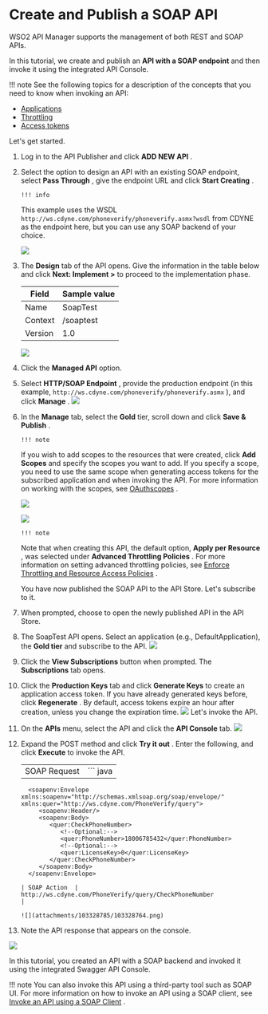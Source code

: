 # Create and Publish a SOAP API

WSO2 API Manager supports the management of both REST and SOAP APIs.

In this tutorial, we create and publish an **API with a SOAP endpoint** and then invoke it using the integrated API Console.

!!! note
See the following topics for a description of the concepts that you need to know when invoking an API:

-   [Applications](_Key_Concepts_)
-   [Throttling](_Key_Concepts_)
-   [Access tokens](_Key_Concepts_)


Let's get started.

1.  Log in to the API Publisher and click **ADD NEW API** .
2.  Select the option to design an API with an existing SOAP endpoint, select **Pass Through** , give the endpoint URL and click **Start Creating** .

        !!! info
    This example uses the WSDL `http://ws.cdyne.com/phoneverify/phoneverify.asmx?wsdl` from CDYNE as the endpoint here, but you can use any SOAP backend of your choice.


    ![](attachments/103328785/103328772.png)

3.  The **Design** tab of the API opens. Give the information in the table below and click **Next: Implement &gt;** to proceed to the implementation phase.

    | Field   | Sample value |
    |---------|--------------|
    | Name    | SoapTest     |
    | Context | /soaptest    |
    | Version | 1.0          |

    ![](attachments/103328785/103328771.png)

4.  Click the **Managed API** option.
5.  Select **HTTP/SOAP Endpoint** , provide the production endpoint (in this example, `http://ws.cdyne.com/phoneverify/phoneverify.asmx` ), and click **Manage** .
    ![](attachments/103328785/103328770.png)
6.  In the **Manage** tab, select the **Gold** tier, scroll down and click **Save & Publish** .

        !!! note
    If you wish to add scopes to the resources that were created, click **Add Scopes** and specify the scopes you want to add. If you specify a scope, you need to use the same scope when generating access tokens for the subscribed application and when invoking the API. For more information on working with the scopes, see [OAuthscopes](_Key_Concepts_) .

    ![](attachments/103328785/103328769.png)


    ![](attachments/103328785/103328768.png)

        !!! note
    Note that when creating this API, the default option, **Apply per Resource** , was selected under **Advanced Throttling Policies** . For more information on setting advanced throttling policies, see [Enforce Throttling and Resource Access Policies](_Enforce_Throttling_and_Resource_Access_Policies_) .


    You have now published the SOAP API to the API Store. Let's subscribe to it.

7.  When prompted, choose to open the newly published API in the API Store.
8.  The SoapTest API opens. Select an application (e.g., DefaultApplication), the **Gold tier** and subscribe to the API.
    ![](attachments/103328785/103328767.png)

9.  Click the **View Subscriptions** button when prompted. The **Subscriptions** tab opens.
10. Click the **Production Keys** tab and click **Generate Keys** to create an application access token. If you have already generated keys before, click **Regenerate** . By default, access tokens expire an hour after creation, unless you change the expiration time.
    ![](attachments/103328785/103328766.png)
    Let's invoke the API.
11. On the **APIs** menu, select the API and click the **API Console** tab.
    ![](attachments/103328785/103328765.png)
12. Expand the POST method and click **Try it out** . Enter the following, and click **Execute** to invoke the API.

    |              |                                                                                                                                 |
    |--------------|---------------------------------------------------------------------------------------------------------------------------------|
    | SOAP Request | ``` java                                                                                                                        
          <soapenv:Envelope xmlns:soapenv="http://schemas.xmlsoap.org/soap/envelope/" xmlns:quer="http://ws.cdyne.com/PhoneVerify/query">  
             <soapenv:Header/>                                                                                                             
             <soapenv:Body>                                                                                                                
                <quer:CheckPhoneNumber>                                                                                                    
                   <!--Optional:-->                                                                                                        
                   <quer:PhoneNumber>18006785432</quer:PhoneNumber>                                                                        
                   <!--Optional:-->                                                                                                        
                   <quer:LicenseKey>0</quer:LicenseKey>                                                                                    
                </quer:CheckPhoneNumber>                                                                                                   
             </soapenv:Body>                                                                                                               
          </soapenv:Envelope>                                                                                                              
      ```|
    | SOAP Action  | http://ws.cdyne.com/PhoneVerify/query/CheckPhoneNumber                                                                          |

    ![](attachments/103328785/103328764.png)

13. Note the API response that appears on the console.

![](attachments/103328785/103328763.png)

In this tutorial, you created an API with a SOAP backend and invoked it using the integrated Swagger API Console.

!!! note
You can also invoke this API using a third-party tool such as SOAP UI. For more information on how to invoke an API using a SOAP client, see [Invoke an API using a SOAP Client](_Invoke_an_API_using_a_SOAP_Client_) .


